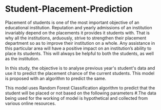 # Student-Placement-Prediction
Placement of students is one of the most important objective of an educational institution. Reputation and yearly admissions of an institution invariably depend on the placements it provides it students with. That is why all the institutions, arduously, strive to strengthen their placement department so as to improve their institution on a whole. Any assistance in this particular area will have a positive impact on an institution’s ability to place its students. This will always be helpful to both the students, as well as the institution.

In this study, the objective is to analyse previous year's student's data and use it to predict the placement chance of the current students. This model is proposed with an algorithm to predict the same.

This model uses Random Forest Classification algorithm to predict that the student will be placed or not based on the following parameters #.The data being used for the working of model is hypothetical and collected from various online resources.
